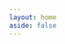 ```yaml
---
layout: home
aside: false
---
```


<div class="flex flex-col space-y-10 my-10">
    <InfoPanelComponent image="/images/tour/desktop1.png" :border="false">
        <template #text>
            <div class="text-lg text-center">
                <p>
                    Available for all major platforms for FREE
                </p>
                <ImageComponent src='/images/tour/desktop1.png' class="my-4"></ImageComponent>
                <!-- <LinkComponent link="https://github.com/describo/desktop-releases/releases/latest" class="text-sm">
                    View all releases @ https://github.com/describo/desktop-releases/releases/latest
                </LinkComponent> -->
            </div>
        </template>
        <template #content>
            <div class="flex flex-col space-y-4 items-center">
                <div>Download Describo Desktop</div>
               <div class="w-full border-b border-slate-400"></div>
                <!-- <ReleasesComponent class="hidden md:inline" /> -->
                Coming Soon
            </div>
        </template>
    </InfoPanelComponent>

</div>

<FooterComponent class="mt-6"/>

<script setup>
import ReleasesComponent from "./vue-components/Releases.vue";
</script>
